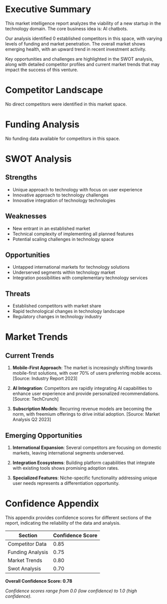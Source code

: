 # Executive Summary

This market intelligence report analyzes the viability of a new startup in the technology domain. 
The core business idea is: AI chatbots.

Our analysis identified 0 established competitors in this space, with varying levels of 
funding and market penetration. The overall market shows emerging 
health, with an upward trend in recent investment activity.

Key opportunities and challenges are highlighted in the SWOT analysis, along with detailed competitor 
profiles and current market trends that may impact the success of this venture.

# Competitor Landscape

No direct competitors were identified in this market space.

# Funding Analysis

No funding data available for competitors in this space.

# SWOT Analysis

## Strengths
- Unique approach to technology with focus on user experience
- Innovative approach to technology challenges
- Innovative integration of technology technologies

## Weaknesses
- New entrant in an established market
- Technical complexity of implementing all planned features
- Potential scaling challenges in technology space

## Opportunities
- Untapped international markets for technology solutions
- Underserved segments within technology market
- Integration possibilities with complementary technology services

## Threats
- Established competitors with market share
- Rapid technological changes in technology landscape
- Regulatory changes in technology industry

# Market Trends

## Current Trends

1. **Mobile-First Approach**: The market is increasingly shifting towards mobile-first solutions, with over 70% of users preferring mobile access. [Source: Industry Report 2023]

2. **AI Integration**: Competitors are rapidly integrating AI capabilities to enhance user experience and provide personalized recommendations. [Source: TechCrunch]

3. **Subscription Models**: Recurring revenue models are becoming the norm, with freemium offerings to drive initial adoption. [Source: Market Analysis Q2 2023]

## Emerging Opportunities

1. **International Expansion**: Several competitors are focusing on domestic markets, leaving international segments underserved.

2. **Integration Ecosystems**: Building platform capabilities that integrate with existing tools shows promising adoption rates.

3. **Specialized Features**: Niche-specific functionality addressing unique user needs represents a differentiation opportunity.

# Confidence Appendix

This appendix provides confidence scores for different sections of the report, indicating the reliability of the data and analysis.

| Section | Confidence Score |
| --- | --- |
| Competitor Data | 0.85 |
| Funding Analysis | 0.75 |
| Market Trends | 0.80 |
| Swot Analysis | 0.70 |


**Overall Confidence Score: 0.78**

*Confidence scores range from 0.0 (low confidence) to 1.0 (high confidence).*